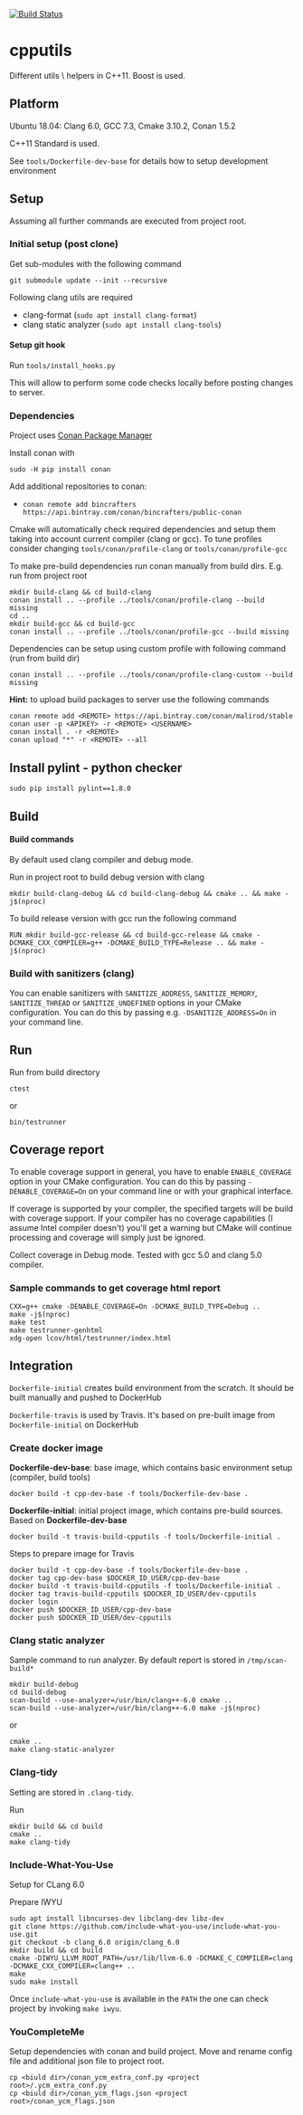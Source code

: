 [![Build Status](https://travis-ci.org/malirod/cpputils.svg?branch=master)](https://travis-ci.org/malirod/cpputils)

# cpputils
Different utils \ helpers in C++11. Boost is used.

## Platform

Ubuntu 18.04: Clang 6.0, GCC 7.3, Cmake 3.10.2, Conan 1.5.2

C++11 Standard is used.

See `tools/Dockerfile-dev-base` for details how to setup development environment

## Setup

Assuming all further commands are executed from project root.


### Initial setup (post clone)

Get sub-modules with the following command

`git submodule update --init --recursive`

Following clang utils are required

- clang-format (`sudo apt install clang-format`)
- clang static analyzer (`sudo apt install clang-tools`)

#### Setup git hook

Run `tools/install_hooks.py`

This will allow to perform some code checks locally before posting changes to server.

### Dependencies

Project uses [Conan Package Manager](https://github.com/conan-io/conan)

Install conan with

`sudo -H pip install conan`

Add additional repositories to conan:

- `conan remote add bincrafters https://api.bintray.com/conan/bincrafters/public-conan`

Cmake will automatically check required dependencies and setup them taking into account current compiler (clang or gcc). To tune profiles consider changing `tools/conan/profile-clang` or `tools/conan/profile-gcc`

To make pre-build dependencies run conan manually from build dirs. E.g. run from project root

```
mkdir build-clang && cd build-clang
conan install .. --profile ../tools/conan/profile-clang --build missing
cd ..
mkdir build-gcc && cd build-gcc
conan install .. --profile ../tools/conan/profile-gcc --build missing
```

Dependencies can be setup using custom profile with following command (run from build dir)

`conan install .. --profile ../tools/conan/profile-clang-custom --build missing`

**Hint:** to upload build packages to server use the following commands

```
conan remote add <REMOTE> https://api.bintray.com/conan/malirod/stable
conan user -p <APIKEY> -r <REMOTE> <USERNAME>
conan install . -r <REMOTE>
conan upload "*" -r <REMOTE> --all
```

## Install pylint - python checker

`sudo pip install pylint==1.8.0`

## Build

#### Build commands

By default used clang compiler and debug mode.

Run in project root to build debug version with clang

`mkdir build-clang-debug && cd build-clang-debug && cmake .. && make -j$(nproc)`

To build release version with gcc run the following command

`RUN mkdir build-gcc-release && cd build-gcc-release && cmake -DCMAKE_CXX_COMPILER=g++ -DCMAKE_BUILD_TYPE=Release .. && make -j$(nproc)`

### Build with sanitizers (clang)

You can enable sanitizers with `SANITIZE_ADDRESS`, `SANITIZE_MEMORY`, `SANITIZE_THREAD` or `SANITIZE_UNDEFINED` options in your CMake configuration. You can do this by passing e.g. `-DSANITIZE_ADDRESS=On` in your command line.

## Run

Run from build directory

`ctest`

or

`bin/testrunner`

## Coverage report

To enable coverage support in general, you have to enable `ENABLE_COVERAGE` option in your CMake configuration. You can do this by passing `-DENABLE_COVERAGE=On` on your command line or with your graphical interface.

If coverage is supported by your compiler, the specified targets will be build with coverage support. If your compiler has no coverage capabilities (I assume Intel compiler doesn't) you'll get a warning but CMake will continue processing and coverage will simply just be ignored.

Collect coverage in Debug mode. Tested with gcc 5.0 and clang 5.0 compiler.

### Sample commands to get coverage html report

```
CXX=g++ cmake -DENABLE_COVERAGE=On -DCMAKE_BUILD_TYPE=Debug ..
make -j$(nproc)
make test
make testrunner-genhtml
xdg-open lcov/html/testrunner/index.html
```

## Integration

`Dockerfile-initial` creates build environment from the scratch. It should be built manually and pushed to DockerHub

`Dockerfile-travis` is used by Travis. It's based on pre-built image from `Dockerfile-initial` on DockerHub

### Create docker image

**Dockerfile-dev-base**: base image, which contains basic environment setup (compiler, build tools)

`docker build -t cpp-dev-base -f tools/Dockerfile-dev-base .`

**Dockerfile-initial**: initial project image, which contains pre-build sources. Based on **Dockerfile-dev-base**

`docker build -t travis-build-cpputils -f tools/Dockerfile-initial .`

Steps to prepare image for Travis

```
docker build -t cpp-dev-base -f tools/Dockerfile-dev-base .
docker tag cpp-dev-base $DOCKER_ID_USER/cpp-dev-base
docker build -t travis-build-cpputils -f tools/Dockerfile-initial .
docker tag travis-build-cpputils $DOCKER_ID_USER/dev-cpputils
docker login
docker push $DOCKER_ID_USER/cpp-dev-base
docker push $DOCKER_ID_USER/dev-cpputils
```
### Clang static analyzer

Sample command to run analyzer. By default report is stored in `/tmp/scan-build*`

```
mkdir build-debug
cd build-debug
scan-build --use-analyzer=/usr/bin/clang++-6.0 cmake ..
scan-build --use-analyzer=/usr/bin/clang++-6.0 make -j$(nproc)
```

or


```
cmake ..
make clang-static-analyzer
```

### Clang-tidy

Setting are stored in `.clang-tidy`.

Run

```
mkdir build && cd build
cmake ..
make clang-tidy
```

### Include-What-You-Use

Setup for CLang 6.0

Prepare IWYU

```
sudo apt install libncurses-dev libclang-dev libz-dev
git clone https://github.com/include-what-you-use/include-what-you-use.git
git checkout -b clang_6.0 origin/clang_6.0
mkdir build && cd build
cmake -DIWYU_LLVM_ROOT_PATH=/usr/lib/llvm-6.0 -DCMAKE_C_COMPILER=clang -DCMAKE_CXX_COMPILER=clang++ ..
make
sudo make install
```

Once `include-what-you-use` is available in the `PATH` the one can check project by invoking `make iwyu`.

### YouCompleteMe

Setup dependencies with conan and build project. Move and rename config file and additional json file to project root.

```
cp <biuld dir>/conan_ycm_extra_conf.py <project root>/.ycm_extra_conf.py
cp <biuld dir>/conan_ycm_flags.json <project root>/conan_ycm_flags.json
```
